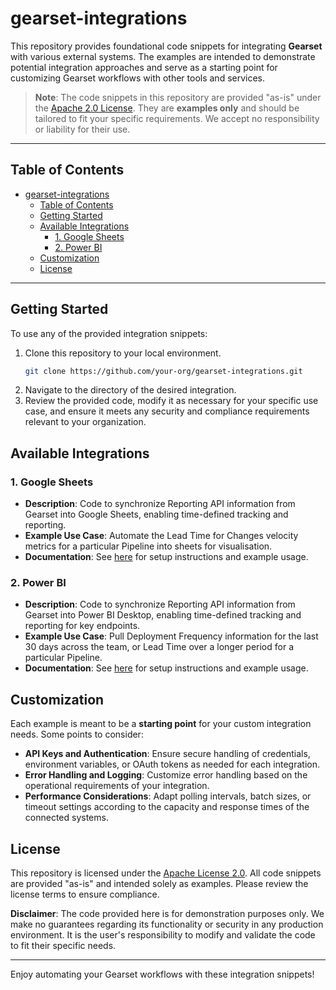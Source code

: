 
# gearset-integrations

This repository provides foundational code snippets for integrating **Gearset** with various external systems. The examples are intended to demonstrate potential integration approaches and serve as a starting point for customizing Gearset workflows with other tools and services.

> **Note**: The code snippets in this repository are provided "as-is" under the [Apache 2.0 License](./LICENSE). They are **examples only** and should be tailored to fit your specific requirements. We accept no responsibility or liability for their use.

---

## Table of Contents

- [gearset-integrations](#gearset-integrations)
  - [Table of Contents](#table-of-contents)
  - [Getting Started](#getting-started)
  - [Available Integrations](#available-integrations)
    - [1. Google Sheets](#1-google-sheets)
    - [2. Power BI](#2-power-bi)
  - [Customization](#customization)
  - [License](#license)

---

## Getting Started

To use any of the provided integration snippets:
1. Clone this repository to your local environment.
   ```bash
   git clone https://github.com/your-org/gearset-integrations.git
   ```
2. Navigate to the directory of the desired integration.
3. Review the provided code, modify it as necessary for your specific use case, and ensure it meets any security and compliance requirements relevant to your organization.

## Available Integrations

### 1. Google Sheets
   - **Description**: Code to synchronize Reporting API information from Gearset into Google Sheets, enabling time-defined tracking and reporting.
   - **Example Use Case**: Automate the Lead Time for Changes velocity metrics for a particular Pipeline into sheets for visualisation.
   - **Documentation**: See [here](https://docs.gearset.com/en/articles/10062950-using-google-sheets-with-gearset-s-reporting-api) for setup instructions and example usage.

### 2. Power BI
   - **Description**: Code to synchronize Reporting API information from Gearset into Power BI Desktop, enabling time-defined tracking and reporting for key endpoints.
   - **Example Use Case**: Pull Deployment Frequency information for the last 30 days across the team, or Lead Time over a longer period for a particular Pipeline.
   - **Documentation**: See [here](https://docs.gearset.com/en/articles/9596583-using-powerbi-with-gearset-s-reporting-api) for setup instructions and example usage.

## Customization

Each example is meant to be a **starting point** for your custom integration needs. Some points to consider:
- **API Keys and Authentication**: Ensure secure handling of credentials, environment variables, or OAuth tokens as needed for each integration.
- **Error Handling and Logging**: Customize error handling based on the operational requirements of your integration.
- **Performance Considerations**: Adapt polling intervals, batch sizes, or timeout settings according to the capacity and response times of the connected systems.

## License

This repository is licensed under the [Apache License 2.0](./LICENSE). All code snippets are provided "as-is" and intended solely as examples. Please review the license terms to ensure compliance.

**Disclaimer**: The code provided here is for demonstration purposes only. We make no guarantees regarding its functionality or security in any production environment. It is the user's responsibility to modify and validate the code to fit their specific needs.

---

Enjoy automating your Gearset workflows with these integration snippets!
